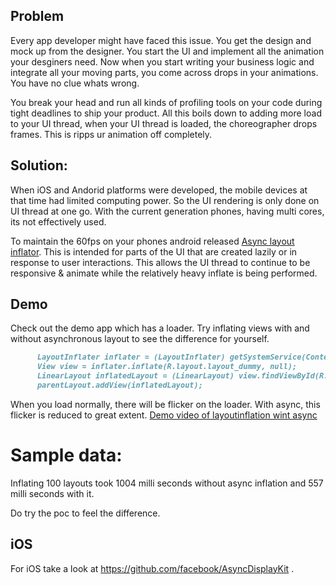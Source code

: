 ## Problem

  Every app developer might have faced this issue. You get the design and mock up from the designer. You start the UI and implement all the animation your desginers need. Now when you start writing your business logic and integrate all your moving parts, you come across drops in your animations. You have no clue whats wrong. 
  
  You break your head and run all kinds of profiling tools on your code during tight deadlines to ship your product. All this boils down to adding more load to your UI thread, when your UI thread is loaded, the choreographer drops frames. This is ripps ur animation off completely.
  
## Solution:

  When iOS and Andorid platforms were developed, the mobile devices at that time had limited computing power. So the UI rendering is only done on UI thread at one go. With the current generation phones, having multi cores, its not effectively used. 
  
   To maintain the 60fps on your phones android released [Async layout inflator](https://developer.android.com/reference/android/support/v4/view/AsyncLayoutInflater.html). This is intended for parts of the UI that are created lazily or in response to user interactions. This allows the UI thread to continue to be responsive & animate while the relatively heavy inflate is being performed.
   
## Demo 
 
   Check out the demo app which has a loader. Try inflating views with and without asynchronous layout to see the difference for yourself. 
   
   
   ```markdown
         LayoutInflater inflater = (LayoutInflater) getSystemService(Context.LAYOUT_INFLATER_SERVICE);
         View view = inflater.inflate(R.layout.layout_dummy, null);
         LinearLayout inflatedLayout = (LinearLayout) view.findViewById(R.id.layout_dummy);
         parentLayout.addView(inflatedLayout);
   ```
   
  When you load normally, there will be flicker on the loader. With async, this flicker is reduced to great extent.
  [Demo video of layoutinflation wint async](https://youtu.be/ZETNOieGZLA)
  
# Sample data:
Inflating 100 layouts took 1004 milli seconds without async inflation and 557 milli seconds with it.

Do try the poc to feel the difference.
 
    
## iOS
 
  For iOS take a look at https://github.com/facebook/AsyncDisplayKit .
